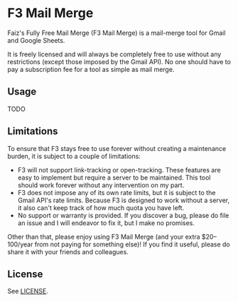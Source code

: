# F3 Mail Merge

Faiz's Fully Free Mail Merge (F3 Mail Merge) is a mail-merge tool for Gmail and Google Sheets.

It is freely licensed and will always be completely free to use without any restrictions
(except those imposed by the Gmail API). No one should have to pay a subscription fee
for a tool as simple as mail merge.

## Usage

TODO

## Limitations

To ensure that F3 stays free to use forever without creating a maintenance burden, it is subject
to a couple of limitations:
- F3 will not support link-tracking or open-tracking. These features are easy to implement
  but require a server to be maintained. This tool should work forever without any intervention
  on my part.
- F3 does not impose any of its own rate limits, but it is subject to the Gmail API's rate
  limits. Because F3 is designed to work without a server, it also can't keep track of how
  much quota you have left.
- No support or warranty is provided. If you discover a bug, please do file an issue and I
  will endeavor to fix it, but I make no promises.

Other than that, please enjoy using F3 Mail Merge (and your extra $20–100/year from not paying
for something else)! If you find it useful, please do share it with your friends and colleagues.

## License

See [LICENSE](LICENSE).
